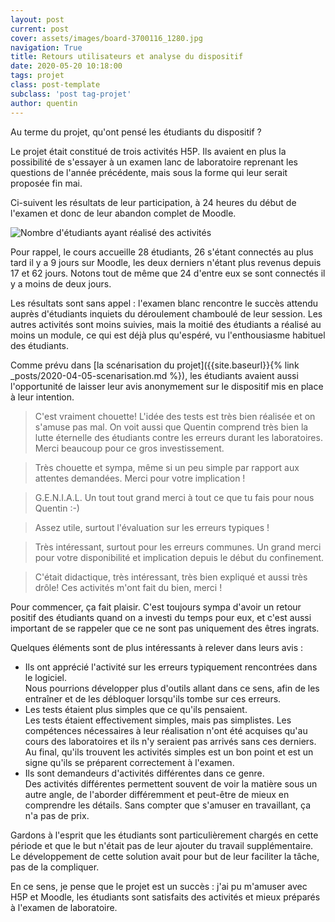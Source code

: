 ```yaml
---
layout: post
current: post
cover: assets/images/board-3700116_1280.jpg
navigation: True
title: Retours utilisateurs et analyse du dispositif
date: 2020-05-20 10:18:00
tags: projet
class: post-template
subclass: 'post tag-projet'
author: quentin
---
```


Au terme du projet, qu'ont pensé les étudiants du dispositif ?

Le projet était constitué de trois activités H5P.
Ils avaient en plus la possibilité de s'essayer à un examen lanc de laboratoire reprenant les questions de l'année précédente, mais sous la forme qui leur serait proposée fin mai.

Ci-suivent les résultats de leur participation, à 24 heures du début de l'examen et donc de leur abandon complet de Moodle.


![Nombre d'étudiants ayant réalisé des activités](assets/images/H5P/realisation-activites.png)

Pour rappel, le cours accueille 28 étudiants, 26 s'étant connectés au plus tard il y a 9 jours sur Moodle, les deux derniers n'étant plus revenus depuis 17 et 62 jours. Notons tout de même que 24 d'entre eux se sont connectés il y a moins de deux jours.

Les résultats sont sans appel : l'examen blanc rencontre le succès attendu auprès d'étudiants inquiets du déroulement chamboulé de leur session.
Les autres activités sont moins suivies, mais la moitié des étudiants a réalisé au moins un module, ce qui est déjà plus qu'espéré, vu l'enthousiasme habituel des étudiants.

Comme prévu dans [la scénarisation du projet]({{site.baseurl}}{% link _posts/2020-04-05-scenarisation.md %}), les étudiants avaient aussi l'opportunité de laisser leur avis anonymement sur le dispositif mis en place à leur intention.


> C'est vraiment chouette! L'idée des tests est très bien réalisée et on s'amuse pas mal. On voit aussi que Quentin comprend très bien la lutte éternelle des étudiants contre les erreurs durant les laboratoires. Merci beaucoup pour ce gros investissement.  


> Très chouette et sympa, même si un peu simple par rapport aux attentes demandées. 
Merci pour votre implication !  

> G.E.N.I.A.L.
Un tout tout grand merci à tout ce que tu fais pour nous Quentin :-)  

> Assez utile, surtout l'évaluation sur les erreurs typiques !  

> Très intéressant, surtout pour les erreurs communes.
Un grand merci pour votre disponibilité et implication depuis le début du confinement.  

>C'était didactique, très intéressant, très bien expliqué et aussi très drôle! Ces activités m'ont fait du bien, merci !  

Pour commencer, ça fait plaisir.
C'est toujours sympa d'avoir un retour positif des étudiants quand on a investi du temps pour eux, et c'est aussi important de se rappeler que ce ne sont pas uniquement des êtres ingrats.

Quelques éléments sont de plus intéressants à relever dans leurs avis :
- Ils ont apprécié l'activité sur les erreurs typiquement rencontrées dans le logiciel.  
Nous pourrions développer plus d'outils allant dans ce sens, afin de les entraîner et de les débloquer lorsqu'ils tombe sur ces erreurs.
- Les tests étaient plus simples que ce qu'ils pensaient.  
Les tests étaient effectivement simples, mais pas simplistes. Les compétences nécessaires à leur réalisation n'ont été acquises qu'au cours des laboratoires et ils n'y seraient pas arrivés sans ces derniers.
Au final, qu'ils trouvent les activités simples est un bon point et est un signe qu'ils se préparent correctement à l'examen.
- Ils sont demandeurs d'activités différentes dans ce genre.  
Des activités différentes permettent souvent de voir la matière sous un autre angle, de l'aborder différemment et peut-être de mieux en comprendre les détails.
Sans compter que s'amuser en travaillant, ça n'a pas de prix.

Gardons à l'esprit que les étudiants sont particulièrement chargés en cette période et que le but n'était pas de leur ajouter du travail supplémentaire. Le développement de cette solution avait pour but de leur faciliter la tâche, pas de la compliquer.

En ce sens, je pense que le projet est un succès : j'ai pu m'amuser avec H5P et Moodle, les étudiants sont satisfaits des activités et mieux préparés à l'examen de laboratoire.
